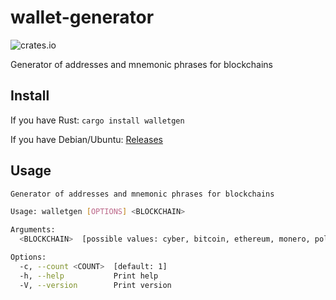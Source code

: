 # wallet-generator

![crates.io](https://img.shields.io/crates/v/walletgen.svg)

Generator of addresses and mnemonic phrases for blockchains

## Install

If you have Rust: `cargo install walletgen`

If you have Debian/Ubuntu: [Releases](https://github.com/CipherDogs/wallet-generator/releases)

## Usage

```bash
Generator of addresses and mnemonic phrases for blockchains

Usage: walletgen [OPTIONS] <BLOCKCHAIN>

Arguments:
  <BLOCKCHAIN>  [possible values: cyber, bitcoin, ethereum, monero, polkadot, kusama]

Options:
  -c, --count <COUNT>  [default: 1]
  -h, --help           Print help
  -V, --version        Print version
```
